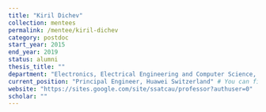 ```yaml
---
title: "Kiril Dichev"
collection: mentees
permalink: /mentee/kiril-dichev
category: postdoc
start_year: 2015
end_year: 2019
status: alumni
thesis_title: ""
department: "Electronics, Electrical Engineering and Computer Science, Queens University Belfast"
current_position: "Principal Engineer, Huawei Switzerland" # You can fill this from LinkedIn
website: "https://sites.google.com/site/ssatcau/professor?authuser=0"
scholar: ""
---
```

